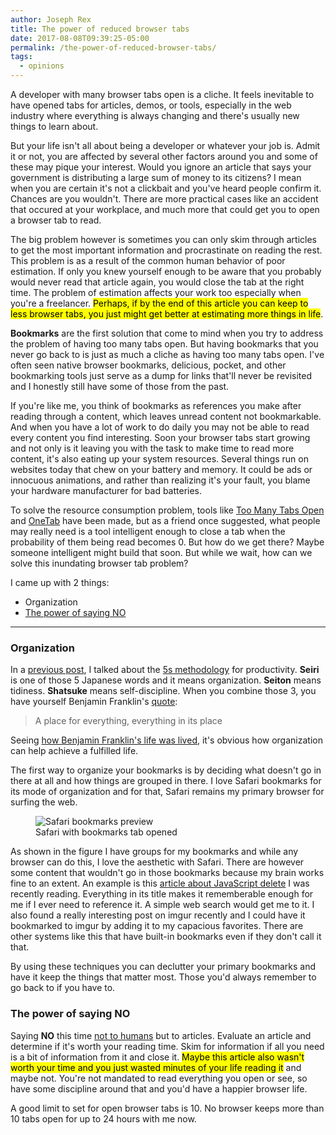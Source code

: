 ```yaml
---
author: Joseph Rex
title: The power of reduced browser tabs
date: 2017-08-08T09:39:25-05:00
permalink: /the-power-of-reduced-browser-tabs/
tags:
  - opinions
---
```


A developer with many browser tabs open is a cliche. It feels inevitable to have opened tabs for articles, demos, or tools, especially in the web industry where everything is always changing and there's usually new things to learn about.
<!--more-->

But your life isn't all about being a developer or whatever your job is. Admit it or not, you are affected by several other factors around you and some of these may pique your interest. Would you ignore an article that says your government is distributing a large sum of money to its citizens? I mean when you are certain it's not a clickbait and you've heard people confirm it. Chances are you wouldn't. There are more practical cases like an accident that occured at your workplace, and much more that could get you to open a browser tab to read.

The big problem however is sometimes you can only skim through articles to get the most important information and procrastinate on reading the rest. This problem is as a result of the common human behavior of poor estimation. If only you knew yourself enough to be aware that you probably would never read that article again, you would close the tab at the right time. The problem of estimation affects your work too especially when you're a freelancer. <mark>Perhaps, if by the end of this article you can keep to less browser tabs, you just might get better at estimating more things in life</mark>.

**Bookmarks** are the first solution that come to mind when you try to address the problem of having too many tabs open. But having bookmarks that you never go back to is just as much a cliche as having too many tabs open. I've often seen native browser bookmarks, delicious, pocket, and other bookmarking tools just serve as a dump for links that'll never be revisited and I honestly still have some of those from the past.

If you're like me, you think of bookmarks as references you make after reading through a content, which leaves unread content not bookmarkable. And when you have a lot of work to do daily you may not be able to read every content you find interesting. Soon your browser tabs start growing and not only is it leaving you with the task to make time to read more content, it's also eating up your system resources. Several things run on websites today that chew on your battery and memory. It could be ads or innocuous animations, and rather than realizing it's your fault, you blame your hardware manufacturer for bad batteries.

To solve the resource consumption problem, tools like [Too Many Tabs Open][1] and [OneTab][2] have been made, but as a friend once suggested, what people may really need is a tool intelligent enough to close a tab when the probability of them being read becomes 0. But how do we get there? Maybe someone intelligent might build that soon. But while we wait, how can we solve this inundating browser tab problem?

I came up with 2 things:

- Organization
- [The power of saying NO][3]

<hr>

### Organization
In a [previous post][4], I talked about the [5s methodology][5] for productivity. **Seiri** is one of those 5 Japanese words and it means organization. **Seiton** means tidiness. **Shatsuke** means self-discipline. When you combine those 3, you have yourself Benjamin Franklin's [quote][6]:

> A place for everything, everything in its place

Seeing [how Benjamin Franklin's life was lived][7], it's obvious how organization can help achieve a fulfilled life.

The first way to organize your bookmarks is by deciding what doesn't go in there at all and how things are grouped in there. I love Safari bookmarks for its mode of organization and for that, Safari remains my primary browser for surfing the web.

<figure>
<img src="https://res.cloudinary.com/strich/image/upload/v1502199387/Safari_Bookmarks_fkpurv.jpg" alt="Safari bookmarks preview" class="image">
<figcaption>Safari with bookmarks tab opened</figcaption>
</figure>

As shown in the figure I have groups for my bookmarks and while any browser can do this, I love the aesthetic with Safari. There are however some content that wouldn't go in those bookmarks because my brain works fine to an extent. An example is this [article about JavaScript delete][8] I was recently reading. Everything in its title makes it rememberable enough for me if I ever need to reference it. A simple web search would get me to it. I also found a really interesting post on imgur recently and I could have it bookmarked to imgur by adding it to my capacious favorites. There are other systems like this that have built-in bookmarks even if they don't call it that.

By using these techniques you can declutter your primary bookmarks and have it keep the things that matter most. Those you'd always remember to go back to if you have to.

### The power of saying NO
Saying **NO** this time [not to humans][3] but to articles. Evaluate an article and determine if it's worth your reading time. Skim for information if all you need is a bit of information from it and close it. <mark>Maybe this article also wasn't worth your time and you just wasted minutes of your life reading it</mark> and maybe not. You're not mandated to read everything you open or see, so have some discipline around that and you'd have a happier browser life.

A good limit to set for open browser tabs is 10. No browser keeps more than 10 tabs open for up to 24 hours with me now.

[1]: https://chrome.google.com/webstore/detail/toomanytabs-for-chrome/amigcgbheognjmfkaieeeadojiibgbdp
[2]: https://www.one-tab.com/
[3]: http://www.huffingtonpost.com/jennifer-rollin/the-power-of-saying-no_b_10285096.html
[4]: https://josephrex.me/quality-against-speed-in-development/
[5]: https://en.wikipedia.org/wiki/5S_(methodology)
[6]: http://www.artofmanliness.com/2012/08/31/a-place-for-everything-and-everything-in-its-place/
[7]: http://www.artofmanliness.com/2014/05/12/what-good-shall-i-do-this-day/
[8]: http://perfectionkills.com/understanding-delete/
